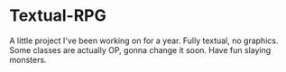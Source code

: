 # Textual-RPG
A little project I've been working on for a year. Fully textual, no graphics. Some classes are actually OP, gonna change it soon. Have fun slaying monsters.
